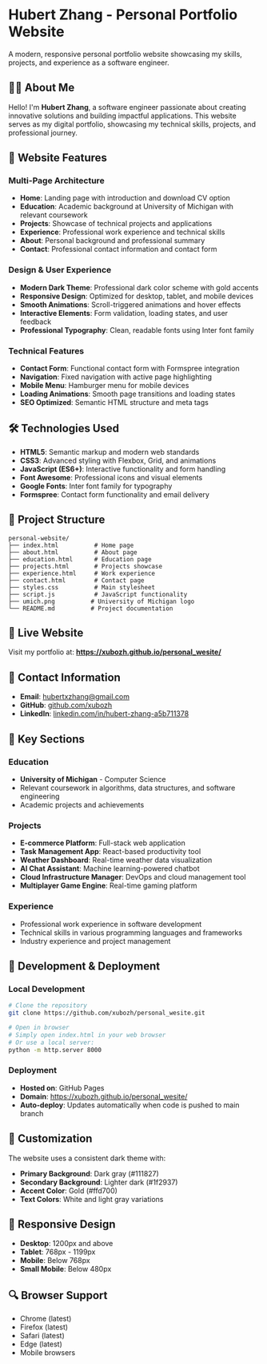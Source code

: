 # Hubert Zhang - Personal Portfolio Website

A modern, responsive personal portfolio website showcasing my skills, projects, and experience as a software engineer.

## 👨‍💻 About Me

Hello! I'm **Hubert Zhang**, a software engineer passionate about creating innovative solutions and building impactful applications. This website serves as my digital portfolio, showcasing my technical skills, projects, and professional journey.

## 🌟 Website Features

### **Multi-Page Architecture**
- **Home**: Landing page with introduction and download CV option
- **Education**: Academic background at University of Michigan with relevant coursework
- **Projects**: Showcase of technical projects and applications
- **Experience**: Professional work experience and technical skills
- **About**: Personal background and professional summary
- **Contact**: Professional contact information and contact form

### **Design & User Experience**
- **Modern Dark Theme**: Professional dark color scheme with gold accents
- **Responsive Design**: Optimized for desktop, tablet, and mobile devices
- **Smooth Animations**: Scroll-triggered animations and hover effects
- **Interactive Elements**: Form validation, loading states, and user feedback
- **Professional Typography**: Clean, readable fonts using Inter font family

### **Technical Features**
- **Contact Form**: Functional contact form with Formspree integration
- **Navigation**: Fixed navigation with active page highlighting
- **Mobile Menu**: Hamburger menu for mobile devices
- **Loading Animations**: Smooth page transitions and loading states
- **SEO Optimized**: Semantic HTML structure and meta tags

## 🛠️ Technologies Used

- **HTML5**: Semantic markup and modern web standards
- **CSS3**: Advanced styling with Flexbox, Grid, and animations
- **JavaScript (ES6+)**: Interactive functionality and form handling
- **Font Awesome**: Professional icons and visual elements
- **Google Fonts**: Inter font family for typography
- **Formspree**: Contact form functionality and email delivery

## 📁 Project Structure

```
personal-website/
├── index.html          # Home page
├── about.html          # About page
├── education.html      # Education page
├── projects.html       # Projects showcase
├── experience.html     # Work experience
├── contact.html        # Contact page
├── styles.css          # Main stylesheet
├── script.js           # JavaScript functionality
├── umich.png          # University of Michigan logo
└── README.md          # Project documentation
```

## 🚀 Live Website

Visit my portfolio at: **https://xubozh.github.io/personal_wesite/**

## 📧 Contact Information

- **Email**: hubertxzhang@gmail.com
- **GitHub**: [github.com/xubozh](https://github.com/xubozh)
- **LinkedIn**: [linkedin.com/in/hubert-zhang-a5b711378](https://www.linkedin.com/in/hubert-zhang-a5b711378/)

## 🎯 Key Sections

### **Education**
- **University of Michigan** - Computer Science
- Relevant coursework in algorithms, data structures, and software engineering
- Academic projects and achievements

### **Projects**
- **E-commerce Platform**: Full-stack web application
- **Task Management App**: React-based productivity tool
- **Weather Dashboard**: Real-time weather data visualization
- **AI Chat Assistant**: Machine learning-powered chatbot
- **Cloud Infrastructure Manager**: DevOps and cloud management tool
- **Multiplayer Game Engine**: Real-time gaming platform

### **Experience**
- Professional work experience in software development
- Technical skills in various programming languages and frameworks
- Industry experience and project management

## 🔧 Development & Deployment

### **Local Development**
```bash
# Clone the repository
git clone https://github.com/xubozh/personal_wesite.git

# Open in browser
# Simply open index.html in your web browser
# Or use a local server:
python -m http.server 8000
```

### **Deployment**
- **Hosted on**: GitHub Pages
- **Domain**: https://xubozh.github.io/personal_wesite/
- **Auto-deploy**: Updates automatically when code is pushed to main branch

## 🎨 Customization

The website uses a consistent dark theme with:
- **Primary Background**: Dark gray (#111827)
- **Secondary Background**: Lighter dark (#1f2937)
- **Accent Color**: Gold (#ffd700)
- **Text Colors**: White and light gray variations

## 📱 Responsive Design

- **Desktop**: 1200px and above
- **Tablet**: 768px - 1199px
- **Mobile**: Below 768px
- **Small Mobile**: Below 480px

## 🔍 Browser Support

- Chrome (latest)
- Firefox (latest)
- Safari (latest)
- Edge (latest)
- Mobile browsers
